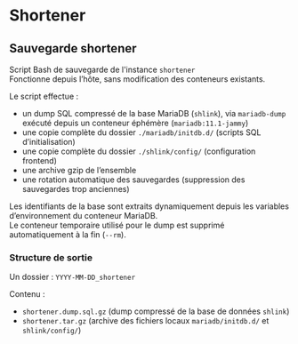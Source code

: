 # Shortener

## Sauvegarde shortener

Script Bash de sauvegarde de l'instance `shortener`  
Fonctionne depuis l’hôte, sans modification des conteneurs existants.

Le script effectue :
- un dump SQL compressé de la base MariaDB (`shlink`), via `mariadb-dump` exécuté depuis un conteneur éphémère (`mariadb:11.1-jammy`)
- une copie complète du dossier `./mariadb/initdb.d/` (scripts SQL d’initialisation)
- une copie complète du dossier `./shlink/config/` (configuration frontend)
- une archive gzip de l’ensemble
- une rotation automatique des sauvegardes (suppression des sauvegardes trop anciennes)

Les identifiants de la base sont extraits dynamiquement depuis les variables d’environnement du conteneur MariaDB.  
Le conteneur temporaire utilisé pour le dump est supprimé automatiquement à la fin (`--rm`).

### Structure de sortie

Un dossier : `YYYY-MM-DD_shortener`

Contenu :
- `shortener.dump.sql.gz` (dump compressé de la base de données `shlink`)
- `shortener.tar.gz` (archive des fichiers locaux `mariadb/initdb.d/` et `shlink/config/`)

